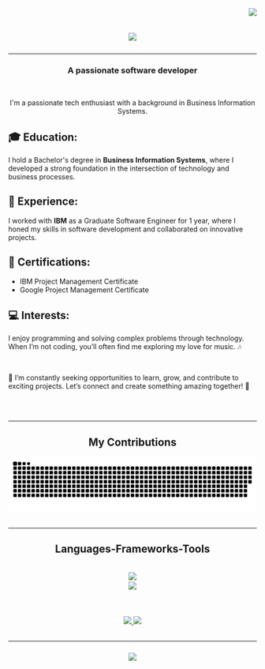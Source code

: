 <img align="right" src="https://visitor-badge.laobi.icu/badge?page_id=Abraao-Ramos.Abraao-Ramos" />

<h1 align="center">
  <a href="https://git.io/typing.svg">
    <img src="https://readme-typing-svg.herokuapp.com/?font=Righteous&size=35&center=true&vCenter=true&width=500&height=70&duration=5000&lines=Hi+There!+👋;+I'm+Abraham+Ramos!;" />
  </a>
</h1>
<hr/>

<h3 align="center">A passionate software developer</h3>

<br/>

<div align="center">

I'm a passionate tech enthusiast with a background in Business Information Systems.

</div>

 <h2>🎓 Education:</h2>
    <p>I hold a Bachelor's degree in <strong>Business Information Systems</strong>, where I developed a strong foundation in the intersection of technology and business processes.</p>
    

<h2>💼 Experience:</h2>
    <p>I worked with <strong>IBM</strong> as a Graduate Software Engineer for 1 year, where I honed my skills in software development and collaborated on innovative projects.</p>

<h2>📜 Certifications:</h2>
    <ul>
        <li>IBM Project Management Certificate</li>
        <li>Google Project Management Certificate</li>
    </ul>
    
 <h2>💻 Interests:</h2>
    <p>I enjoy programming and solving complex problems through technology. When I’m not coding, you’ll often find me exploring my love for music. 🎶</p>

<br/>


<p>🌟 I’m constantly seeking opportunities to learn, grow, and contribute to exciting projects. Let’s connect and create something amazing together! 🚀</p>


<br/>
<br/>

<hr/>

<div align="center">
  <h2> My Contributions </h2>
  
  <picture>
    <source media="(prefers-color-scheme: dark)" srcset="https://raw.githubusercontent.com/Abraao-Ramos/Abraao-Ramos/output/github-snake-dark.svg" />
    <source media="(prefers-color-scheme: light)" srcset="https://raw.githubusercontent.com/Abraao-Ramos/Abraao-Ramos/output/github-snake.svg" />
    <img alt="github-snake" src="https://raw.githubusercontent.com/Abraao-Ramos/Abraao-Ramos/output/github-snake.svg"
    
  </picture>

  <br/>
</div>

<br/>
<hr/>

<h2 align="center">Languages-Frameworks-Tools</h2>

<br/>

<div align="center">
  <a href="https://skillicons.dev">
    <img src="https://skillicons.dev/icons?i=github,python,javascript,java,C#" /><br>
    <img src="https://skillicons.dev/icons?i=bootstrap,mysql,flask,html,css,vscode,git" />
  </a>
</div>

<br/>
<br/>

<br/>

<div align="center">
  <a href="mailto:abraaoramosdrum@gmail.com">
    <img src="https://img.shields.io/badge/Gmail-333333?style=for-the-badge&logo=gmail&logoColor=red" target="_blank" /> 
  </a>
  <a href="https://www.linkedin.com/in/abraao-victor-ramos">
    <img src="https://img.shields.io/badge/LinkedIn-0077B5?style=for-the-badge&logo=linkedin&logoColor=white" target="_blank" /> 
  </a>
</div>

<br/>

<hr/>

<h3 align="center">
  <a href="https://git.io/typing.svg">
    <img src="https://readme-typing-svg.herokuapp.com/?font=Righteous&size=35&center=true&vCenter=true&width=500&height=70&duration=5000&lines=Thanks+for+visiting!+✌️;+Let's+connect+on+LinkedIn..." />
  </a>
</h3>




